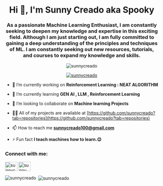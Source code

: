 <h1 align="center">Hi 👋, I'm Sunny Creado aka Spooky</h1>
<h3 align="center">As a passionate Machine Learning Enthusiast, I am constantly seeking to deepen my knowledge and expertise in this exciting field. Although I am just starting out, I am fully committed to gaining a deep understanding of the principles and techniques of ML. I am constantly seeking out new resources, tutorials, and courses to expand my knowledge and skills.</h3>

<p align="center"> <img src="https://komarev.com/ghpvc/?username=sunnycreado&label=Profile%20views&color=0e75b6&style=flat" alt="sunnycreado" /> </p>

<p align="center"> <a href="https://github.com/ryo-ma/github-profile-trophy"><img src="https://github-profile-trophy.vercel.app/?username=sunnycreado" alt="sunnycreado" /></a> </p>

- 🔭 I’m currently working on **Reinforcement Learning : NEAT ALGORITHM**

- 🌱 I’m currently learning **GEN AI , LLM , Reinforcement Learning**

- 👯 I’m looking to collaborate on **Machine learning Projects**

- 👨‍💻 All of my projects are available at [https://github.com/sunnycreado?tab=repositories](https://github.com/sunnycreado?tab=repositories)

- 📫 How to reach me **sunnycreado100@gmail.com**

- ⚡ Fun fact **I teach machines how to learn.😉**

<h3 align="left">Connect with me:</h3>
<p align="left">
<a href="https://linkedin.com/in/sunnycreado" target="blank"><img align="center" src="https://raw.githubusercontent.com/rahuldkjain/github-profile-readme-generator/master/src/images/icons/Social/linked-in-alt.svg" alt="sunnycreado" height="30" width="40" /></a>
<a href="https://instagram.com/sunny_creado" target="blank"><img align="center" src="https://raw.githubusercontent.com/rahuldkjain/github-profile-readme-generator/master/src/images/icons/Social/instagram.svg" alt="sunny_creado" height="30" width="40" /></a>
</p>



<p><img align="left" src="https://github-readme-stats.vercel.app/api/top-langs?username=sunnycreado&show_icons=true&locale=en&layout=compact" alt="sunnycreado" /></p>

<p>&nbsp;<img align="center" src="https://github-readme-stats.vercel.app/api?username=sunnycreado&show_icons=true&locale=en" alt="sunnycreado" /></p>

